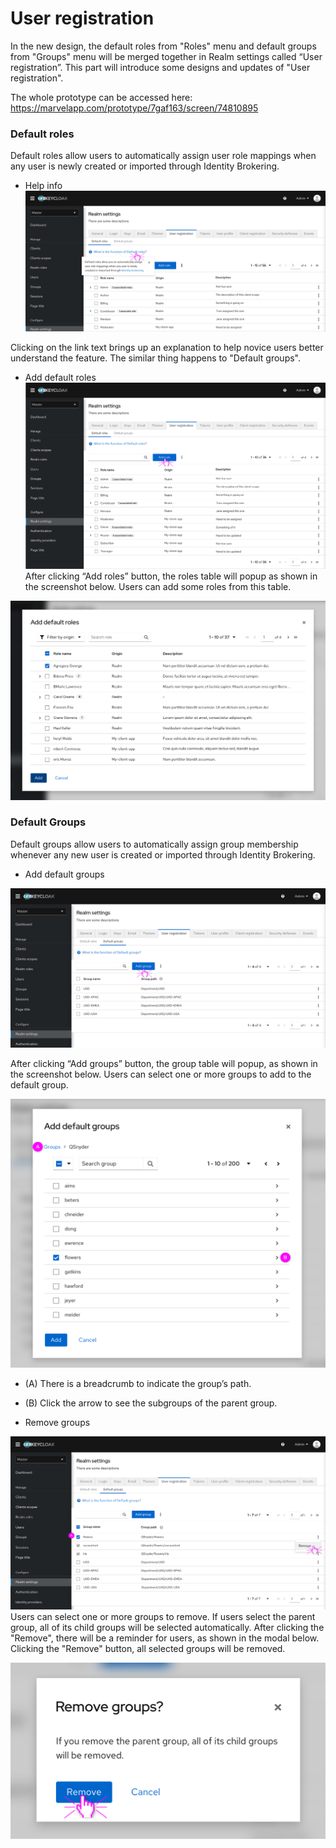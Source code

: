 # User registration

In the new design, the default roles from "Roles" menu and default groups from "Groups" menu will be merged together in Realm settings called “User registration”. This part will introduce some designs and updates of "User registration".

The whole prototype can be accessed here: https://marvelapp.com/prototype/7gaf163/screen/74810895

### Default roles
Default roles allow users to automatically assign user role mappings when any user is newly created or imported through Identity Brokering.

* Help info
![DefaultRoles_5](./images/DefaultRoles_5.png)

 Clicking on the link text brings up an explanation to help novice users better understand the feature. The similar thing happens to "Default groups".

* Add default roles
![DefaultRoles_1](./images/DefaultRoles_1.png)
After clicking  “Add roles” button, the roles table will popup as shown in the screenshot below. Users can add some roles from this table.

 ![DefaultRoles_3](./images/DefaultRoles_3.png)

### Default Groups
 Default groups allow users to automatically assign group membership whenever any new user is created or imported through Identity Brokering.

 * Add default groups

 ![DefaultGroups_1](./images/DefaultGroups_1.png)

  After clicking  “Add groups” button, the group table will popup, as shown in the screenshot below. Users can select one or more groups to add to the default group.

  ![DefaultGroups_3](./images/DefaultGroups_3.png)

  * (A) There is a breadcrumb to indicate the group’s path.
  * (B) Click the arrow to see the subgroups of the parent group.


 * Remove groups

 ![DefaultGroups_7](./images/DefaultGroups_7.png)
 Users can select one or more groups to remove. If users select the parent group, all of its child groups will be selected automatically. After clicking the "Remove", there will be a reminder for users, as shown in the modal below. Clicking the "Remove" button, all selected groups will be removed.

 ![DefaultGroups_8](./images/DefaultGroups_8.png)

